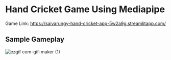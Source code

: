 # Hand Cricket Game Using Mediapipe 

Game Link: https://saivarungy-hand-cricket-app-5w2a9g.streamlitapp.com/
## Sample Gameplay

![ezgif com-gif-maker (1)](https://user-images.githubusercontent.com/74461415/179603110-b67238da-c6e5-4a99-9217-f44f286b0486.gif)

